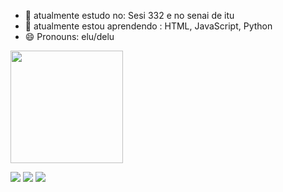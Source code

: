 

- 🔭 atualmente estudo no: Sesi 332 e no senai de itu
- 🌱 atualmente estou aprendendo : HTML, JavaScript, Python
- 😄 Pronouns: elu/delu


<div>

<a href="https://github.com/negostavo">

<img height="180em" src="https://github-readme-stats.vercel.app/api?username=negostavo&theme=midnight-purple&show_icons=true"/> 
<ing height="180em" src="https://github-readme-stats.vercel.app/api/top-langs/?username=negostavo&layout=compact"/>
</div>
<div> 
  
  <a href="https://instagram.com/oliveira.ambi" target="_blank"><img src="https://img.shields.io/badge/-Instagram-%23E4405F?style=for-the-badge&logo=instagram&logoColor=white" target="_blank"></a>
 	<a href="https://www.twitch.tv/GU4XUXU" target="_blank"><img src="https://img.shields.io/badge/Twitch-9146FF?style=for-the-badge&logo=twitch&logoColor=white" target="_blank"></a>
  <a href = "mailto:dantinhas@gmail.com"><img src="https://img.shields.io/badge/-Gmail-%23333?style=for-the-badge&logo=gmail&logoColor=white" target="_blank"></a>
 
</div>
